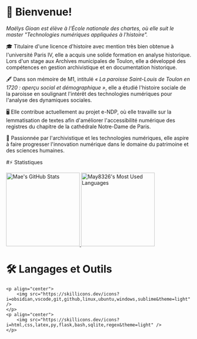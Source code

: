 # 👋 Bienvenue! 

_Maëlys Gioan est élève à l'École nationale des chartes, où elle suit le master "Technologies numériques appliquées à l'histoire"._

🎓 Titulaire d'une licence d'histoire avec mention très bien obtenue à l'université Paris IV, elle a acquis une solide formation en analyse historique. 
Lors d'un stage aux Archives municipales de Toulon, elle a développé des compétences en gestion archivistique et en documentation historique.

🖋️ Dans son mémoire de M1, intitulé *« La paroisse Saint-Louis de Toulon en 1720 : aperçu social et démographique »*, elle a étudié l'histoire sociale de la paroisse en soulignant l'intérêt des technologies numériques pour l'analyse des dynamiques sociales.

🖥️ Elle contribue actuellement au projet e-NDP, où elle travaille sur la lemmatisation de textes afin d'améliorer l'accessibilité numérique des registres du chapitre de la cathédrale Notre-Dame de Paris.

💫 Passionnée par l'archivistique et les technologies numériques, elle aspire à faire progresser l'innovation numérique dans le domaine du patrimoine et des sciences humaines.

#⚡️ Statistiques

<a href="https://github.com/May8326/May8326/activity">
        <img width=auto height="200" src="https://github-readme-stats.vercel.app/api?username=may8326&theme=transparent&count_private=true&show_icons=true&rank_icon=github&locale=fr&title_color=417e87&border_radius=10" alt="Mae's GitHub Stats" />
    </a>
    <a href="https://github.com/May8326/May8326/activity">
        <img width=auto height="200" src="https://github-readme-stats.vercel.app/api/top-langs?username=may8326&theme=transparent&layout=donut&langs_count=8&border_radius=10&show_icons=true&locale=en&title_color=417e87" alt="May8326's Most Used Languages" />
    </a>

# 🛠️ Langages et Outils

    <p align="center">
        <img src="https://skillicons.dev/icons?i=obsidian,vscode,git,github,linux,ubuntu,windows,sublime&theme=light" />
    </p>
    <p align="center">
        <img src="https://skillicons.dev/icons?i=html,css,latex,py,flask,bash,sqlite,regex&theme=light" />
    </p>



   <!--   ## Welcome !
      Maëlys Gioan is a student at the Ecole nationale des Chartes where she follows the Technologies numériques appliquées à l'histoire programme.
      🎓She previously earned a bachelor's degree in History from Paris IV university with highest honours, which provided her a strong foundation in historical analysis. Maëlys completed an internship at the Municipal Archives of Toulon, where she developed expertise in archival management and historical documentation.
      🖋️ In her M1 thesis, titled "_La paroisse Saint-Louis de Toulon en 1720 : aperçu social et démographique_", she explored the social history of the parish and highlighted the interests of integrating digital technologies to analyse social dynamics.
      🖥️ She is currently contributing to the e-NDP project, where she focuses on text lemmatisation, to enhance the digital accessibility of the Notre Dame de Paris cathedral chapter's registers.
      💫 Passionate about archival science and digital technology, she hopes to contribute to the advancement of digital innovation in heritage and the humanities. -->

